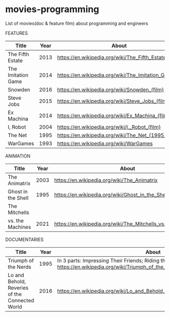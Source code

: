 # movies-programming
List of movies(doc &amp; feature film) about programming and engineers

FEATURES

| Title             | Year   | About                                                 |
| ----------------- | ------ | ------------------------------------------------------|
| The Fifth Estate  | 2013   | https://en.wikipedia.org/wiki/The_Fifth_Estate_(film) |
|The Imitation Game | 2014   | https://en.wikipedia.org/wiki/The_Imitation_Game      |
| Snowden           | 2016   | https://en.wikipedia.org/wiki/Snowden_(film)          |
| Steve Jobs        | 2015   | https://en.wikipedia.org/wiki/Steve_Jobs_(film)       |
| Ex Machina        | 2014   | https://en.wikipedia.org/wiki/Ex_Machina_(film)       |
| I, Robot          | 2004   | https://en.wikipedia.org/wiki/I,_Robot_(film)         |
| The Net           | 1995   | https://en.wikipedia.org/wiki/The_Net_(1995_film)     |
| WarGames          | 1993   | https://en.wikipedia.org/wiki/WarGames                |


ANIMATION    

| Title             | Year   | About                                                       |
| ----------------- | ------ | ----------------------------------------------------------- |
| The Animatrix     | 2003   | https://en.wikipedia.org/wiki/The_Animatrix                 |      
| Ghost in the Shell| 1995   | https://en.wikipedia.org/wiki/Ghost_in_the_Shell_(1995_film)|
| The Mitchells 
    vs. the Machines| 2021| https://en.wikipedia.org/wiki/The_Mitchells_vs._the_Machines   |


DOCUMENTARIES

| Title                | Year   | About  |
| -------------------- | ------ | ---------------------------------------------------------------------------|     
| Triumph of the Nerds | 1995   | In 3 parts: Impressing Their Friends; Riding the Bear; Great Artists Steal https://en.wikipedia.org/wiki/Triumph_of_the_Nerds       |
| Lo and Behold, Reveries of the Connected World| 2016 | https://en.wikipedia.org/wiki/Lo_and_Behold,_Reveries_of_the_Connected_World |
